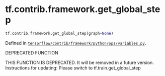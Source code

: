 <div itemscope itemtype="http://developers.google.com/ReferenceObject">
<meta itemprop="name" content="tf.contrib.framework.get_global_step" />
<meta itemprop="path" content="Stable" />
</div>

# tf.contrib.framework.get_global_step

``` python
tf.contrib.framework.get_global_step(graph=None)
```



Defined in [`tensorflow/contrib/framework/python/ops/variables.py`](https://www.tensorflow.org/code/tensorflow/contrib/framework/python/ops/variables.py).

DEPRECATED FUNCTION

THIS FUNCTION IS DEPRECATED. It will be removed in a future version.
Instructions for updating:
Please switch to tf.train.get_global_step